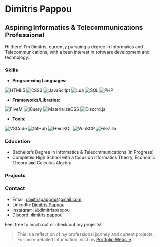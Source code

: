 # Dimitris Pappou

## Aspiring Informatics & Telecommunications Professional

Hi there! I'm Dimitris, currently pursuing a degree in Informatics and Telecommunications, with a keen interest in software development and technology.

### Skills
- **Programming Languages**:

![HTML5](https://img.shields.io/badge/-HTML5-E34F26?style=for-the-badge&logo=html5&logoColor=white) ![CSS3](https://img.shields.io/badge/-CSS3-1572B6?style=for-the-badge&logo=css3) ![JavaScript](https://img.shields.io/badge/-JavaScript-F7DF1E?style=for-the-badge&logo=javascript&logoColor=black) ![Lua](https://img.shields.io/badge/-Lua-2C2D72?style=for-the-badge&logo=lua) ![SQL](https://img.shields.io/badge/-SQL-4479A1?style=for-the-badge&logo=database&logoColor=white)
 ![PHP](https://img.shields.io/badge/PHP-777BB4?style=for-the-badge&logo=php&logoColor=white)
- **Frameworks/Libraries:**

![FiveM](https://img.shields.io/badge/-FiveM-0054AC?style=for-the-badge&logo=fivem&logoColor=white) ![jQuery](https://img.shields.io/badge/-jQuery-0769AD?style=for-the-badge&logo=jquery&logoColor=white) ![MaterializeCSS](https://img.shields.io/badge/-MaterializeCSS-EE6E73?style=for-the-badge&logo=materializecss&logoColor=white) ![Discord.js](https://img.shields.io/badge/-Discord.js-5865F2?style=for-the-badge&logo=discord&logoColor=white)
- **Tools**:

![VSCode](https://img.shields.io/badge/-VSCode-007ACC?style=for-the-badge&logo=visual-studio-code&logoColor=white) ![GitHub](https://img.shields.io/badge/-GitHub-181717?style=for-the-badge&logo=github) ![HeidiSQL](https://img.shields.io/badge/-HeidiSQL-8C8C8C?style=for-the-badge) ![WinSCP](https://img.shields.io/badge/-WinSCP-1572B6?style=for-the-badge&logo=winscp&logoColor=white) ![FileZilla](https://img.shields.io/badge/-FileZilla-BF0000?style=for-the-badge&logo=filezilla&logoColor=white)



### Education
- Bachelor's Degree in Informatics & Telecommunications (In Progress)
- Completed High School with a focus on Informatics Theory, Economic Theory and Calculus Algebra

### Projects

### Contact
- Email: dimitrispappou@gmail.com
- LinkedIn: [Dimitris Pappou](https://www.linkedin.com/in/dimitrispappou/)
- Instagram: [@dimitrispappou](https://www.instagram.com/dimitrispappou/)
- Discord: [dimitris.pappou](https://discordapp.com/users/986007036418465822)

Feel free to reach out or check out my projects!

> This is a reflection of my professional journey and current projects. For more detailed information, visit my [Portfolio Website](https://dimitrispappou.github.io).
